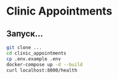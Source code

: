 # Clinic Appointments

## Запуск...

```bash
git clone ...
cd clinic_appointments
cp .env.example .env
docker-compose up -d --build
curl localhost:8000/health
